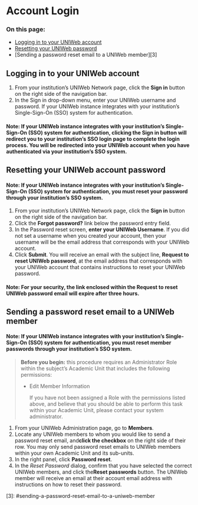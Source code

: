 # Account Login

### On this page:

* [Logging in to your UNIWeb account](account-login.md#logging-in-to-your-UNIWeb-account)
* [Resetting your UNIWeb password](account-login.md#resetting-your-uniweb-password)
* \[Sending a password reset email to a UNIWeb member\]\[3\]

## Logging in to your UNIWeb account

1. From your institution’s UNIWeb Network page, click the **Sign in** button on the right side of the navigation bar.
2. In the Sign in drop-down menu, enter your UNIWeb username and password. If your UNIWeb instance integrates with your institution’s Single-Sign-On \(SSO\) system for authentication.

#### **Note:** If your UNIWeb instance integrates with your institution’s Single-Sign-On \(SSO\) system for authentication, clicking the Sign in button will redirect you to your institution’s SSO login page to complete the login process. You will be redirected into your UNIWeb account when you have authenticated via your institution’s SSO system.

## Resetting your UNIWeb account password

#### **Note:** If your UNIWeb instance integrates with your institution’s Single-Sign-On \(SSO\) system for authentication, you must reset your password through your institution’s SSO system.

1. From your institution’s UNIWeb Network page, click the **Sign in** button on the right side of the navigation bar.
2. Click the **Forgot password?** link below the password entry field.
3. In the Password reset screen, **enter your UNIWeb Username**. If you did not set a username when you created your account, then your username will be the email address that corresponds with your UNIWeb account.
4. Click **Submit**. You will receive an email with the subject line, **Request to reset UNIWeb password**, at the email address that corresponds with your UNIWeb account that contains instructions to reset your UNIWeb password.

#### **Note:** For your security, the link enclosed within the **Request to reset UNIWeb password** email will expire after three hours.

## Sending a password reset email to a UNIWeb member

#### **Note:** If your UNIWeb instance integrates with your institution’s Single-Sign-On \(SSO\) system for authentication, you must reset member passwords through your institution’s SSO system.

> **Before you begin:** this procedure requires an Administrator Role within the subject’s Academic Unit that includes the following permissions:
>
> * Edit Member Information
>
>   If you have not been assigned a Role with the permissions listed above, and believe that you should be able to perform this task within your Academic Unit, please contact your system administrator.

1. From your UNIWeb Administration page, go to **Members**.
2. Locate any UNIWeb members to whom you would like to send a password reset email, and**click the checkbox** on the right side of their row. You may only send password reset emails to UNIWeb members within your own Academic Unit and its sub-units.
3. In the right panel, click **Password reset**.
4. In the _Reset Password_ dialog, confirm that you have selected the correct UNIWeb members, and click the**Reset passwords** button. The UNIWeb member will receive an email at their account email address with instructions on how to reset their password.

\[3\]: \#sending-a-password-reset-email-to-a-uniweb-member

